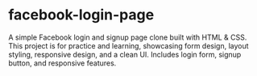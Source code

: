 # facebook-login-page
A simple Facebook login and signup page clone built with HTML &amp; CSS. This project is for practice and learning, showcasing form design, layout styling, responsive design, and a clean UI. Includes login form, signup button, and responsive features.
